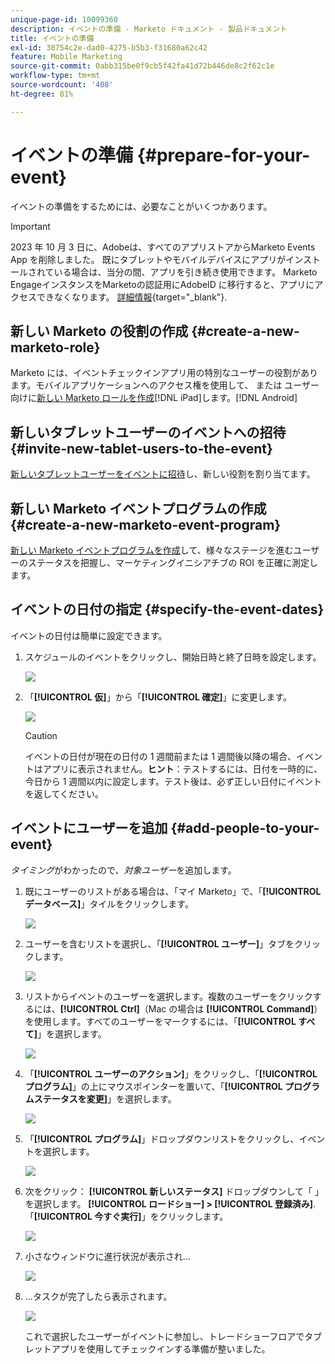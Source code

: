 ```yaml
---
unique-page-id: 10099360
description: イベントの準備 - Marketo ドキュメント - 製品ドキュメント
title: イベントの準備
exl-id: 30754c2e-dad0-4275-b5b3-f31680a62c42
feature: Mobile Marketing
source-git-commit: 0abb315be0f9cb5f42fa41d72b446de8c2f62c1e
workflow-type: tm+mt
source-wordcount: '408'
ht-degree: 81%

---
```


# イベントの準備 {#prepare-for-your-event}

イベントの準備をするためには、必要なことがいくつかあります。

>[!IMPORTANT]
>
>2023 年 10 月 3 日に、Adobeは、すべてのアプリストアからMarketo Events App を削除しました。 既にタブレットやモバイルデバイスにアプリがインストールされている場合は、当分の間、アプリを引き続き使用できます。 Marketo EngageインスタンスをMarketoの認証用にAdobeID に移行すると、アプリにアクセスできなくなります。 [詳細情報](https://nation.marketo.com/t5/product-discussions/marketo-events-app-and-marketo-moments-app-end-of-life/m-p/340712/highlight/true#M193869){target="_blank"}.

## 新しい Marketo の役割の作成 {#create-a-new-marketo-role}

Marketo には、イベントチェックインアプリ用の特別なユーザーの役割があります。モバイルアプリケーションへのアクセス権を使用して、 または ユーザー向けに[新しい Marketo ロールを作成](/help/marketo/product-docs/core-marketo-concepts/mobile-apps/event-check-in/grant-users-access-to-the-check-in-app.md)[!DNL iPad]します。[!DNL Android]

## 新しいタブレットユーザーのイベントへの招待 {#invite-new-tablet-users-to-the-event}

[新しいタブレットユーザーをイベントに招待](/help/marketo/product-docs/core-marketo-concepts/mobile-apps/event-check-in/grant-users-access-to-the-check-in-app.md)し、新しい役割を割り当てます。

## 新しい Marketo イベントプログラムの作成 {#create-a-new-marketo-event-program}

[新しい Marketo イベントプログラムを作成](/help/marketo/product-docs/demand-generation/events/understanding-events/create-a-new-event-program.md)して、様々なステージを進むユーザーのステータスを把握し、マーケティングイニシアチブの ROI を正確に測定します。

## イベントの日付の指定 {#specify-the-event-dates}

イベントの日付は簡単に設定できます。

1. スケジュールのイベントをクリックし、開始日時と終了日時を設定します。

   ![](assets/image2016-4-6-15-3a27-3a35.png)

1. 「**[!UICONTROL 仮]**」から「**[!UICONTROL 確定]**」に変更します。

   ![](assets/image2016-4-6-15-3a30-3a57.png)

   >[!CAUTION]
   >
   >イベントの日付が現在の日付の 1 週間前または 1 週間後以降の場合、イベントはアプリに表示されません。**ヒント**：テストするには、日付を一時的に、今日から 1 週間以内に設定します。テスト後は、必ず正しい日付にイベントを返してください。

## イベントにユーザーを追加 {#add-people-to-your-event}

_タイミング_&#x200B;がわかったので、*対象ユーザー*&#x200B;を追加します。

1. 既にユーザーのリストがある場合は、「マイ Marketo」で、「**[!UICONTROL データベース]**」タイルをクリックします。

   ![](assets/db.png)

1. ユーザーを含むリストを選択し、「**[!UICONTROL ユーザー]**」タブをクリックします。

   ![](assets/four.png)

1. リストからイベントのユーザーを選択します。複数のユーザーをクリックするには、**[!UICONTROL Ctrl]**（Mac の場合は **[!UICONTROL Command]**）を使用します。すべてのユーザーをマークするには、「**[!UICONTROL すべて]**」を選択します。

   ![](assets/five.png)

1. 「**[!UICONTROL ユーザーのアクション]**」をクリックし、「**[!UICONTROL プログラム]**」の上にマウスポインターを置いて、「**[!UICONTROL プログラムステータスを変更]**」を選択します。

   ![](assets/six.png)

1. 「**[!UICONTROL プログラム]**」ドロップダウンリストをクリックし、イベントを選択します。

   ![](assets/seven.png)

1. 次をクリック： **[!UICONTROL 新しいステータス]** ドロップダウンして「 」を選択します。 **[!UICONTROL ロードショー] > [!UICONTROL 登録済み]**. 「**[!UICONTROL 今すぐ実行]**」をクリックします。

   ![](assets/eight.png)

1. 小さなウィンドウに進行状況が表示され...

   ![](assets/image2016-4-7-16-3a49-3a7.png)

1. ...タスクが完了したら表示されます。

   ![](assets/ten.png)

   これで選択したユーザーがイベントに参加し、トレードショーフロアでタブレットアプリを使用してチェックインする準備が整いました。
